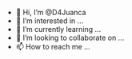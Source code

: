 - 👋 Hi, I’m @D4Juanca
- 👀 I’m interested in ...
- 🌱 I’m currently learning ...
- 💞️ I’m looking to collaborate on ...
- 📫 How to reach me ...

<!---
D4Juanca/D4Juanca is a ✨ special ✨ repository because its `README.md` (this file) appears on your GitHub profile.
You can click the Preview link to take a look at your changes.
--->
